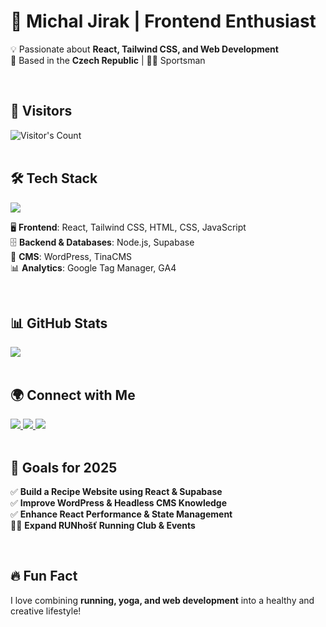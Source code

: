 # 🚀 Michal Jirak | Frontend Enthusiast
💡 Passionate about **React, Tailwind CSS, and Web Development**  
📍 Based in the **Czech Republic** | 🏃🚴 Sportsman

<br>

## 👀 Visitors
<div>
  <img src="https://profile-counter.glitch.me/MichalJirak/count.svg" alt="Visitor's Count" />
</div>

<br>

## 🛠️ Tech Stack
<div>
  <img src="https://skillicons.dev/icons?i=html,css,js,react,tailwind,nodejs,figma,wordpress,supabase" />
</div>

🖥️ **Frontend**: React, Tailwind CSS, HTML, CSS, JavaScript  
🗄️ **Backend & Databases**: Node.js, Supabase  
📝 **CMS**: WordPress, TinaCMS  
📊 **Analytics**: Google Tag Manager, GA4  

<br>

## 📊 GitHub Stats
<div>
  <img src="https://github-readme-stats.vercel.app/api?username=MichalJirak&show_icons=true&theme=default" />
</div>

<br>

## 🌍 Connect with Me
<div>
  <a href="https://michaljirak.cz">
    <img src="https://img.shields.io/badge/website-0078D4?style=for-the-badge&logo=globe&logoColor=ffffff" />  
  </a>
  <a href="mailto:majklmajklson@gmail.com">
    <img src="https://img.shields.io/badge/gmail-EA4335?style=for-the-badge&logo=gmail&logoColor=ffffff" />  
  </a>
  <a href="https://t.me/michaljirak">
    <img src="https://img.shields.io/badge/telegram-26A5E4?style=for-the-badge&logo=telegram&logoColor=ffffff" />  
  </a>
</div>

<br>

## 🎯 Goals for 2025
✅ **Build a Recipe Website using React & Supabase**  
✅ **Improve WordPress & Headless CMS Knowledge**  
✅ **Enhance React Performance & State Management**  
🏃‍♂️ **Expand RUNhošť Running Club & Events**  

<br>

## 🔥 Fun Fact
I love combining **running, yoga, and web development** into a healthy and creative lifestyle!  
